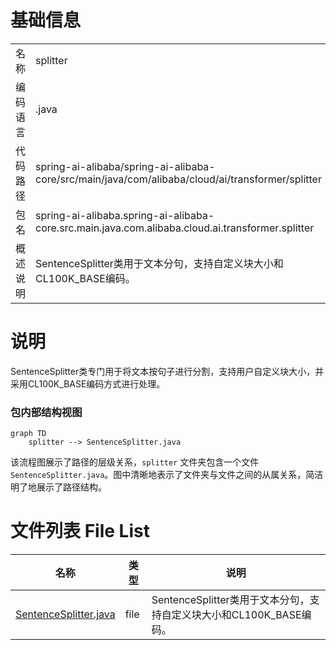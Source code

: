 # 基础信息

|      |      |
|------|------|
| 名称 | splitter |
| 编码语言 | .java |
| 代码路径 | spring-ai-alibaba/spring-ai-alibaba-core/src/main/java/com/alibaba/cloud/ai/transformer/splitter |
| 包名 | spring-ai-alibaba.spring-ai-alibaba-core.src.main.java.com.alibaba.cloud.ai.transformer.splitter |
| 概述说明 | SentenceSplitter类用于文本分句，支持自定义块大小和CL100K_BASE编码。 |

# 说明

SentenceSplitter类专门用于将文本按句子进行分割，支持用户自定义块大小，并采用CL100K_BASE编码方式进行处理。


### 包内部结构视图

```mermaid
graph TD
    splitter --> SentenceSplitter.java
```

该流程图展示了路径的层级关系，`splitter` 文件夹包含一个文件 `SentenceSplitter.java`。图中清晰地表示了文件夹与文件之间的从属关系，简洁明了地展示了路径结构。

# 文件列表 File List

| 名称   | 类型  | 说明 |
|-------|------|-------------|
| [SentenceSplitter.java](SentenceSplitter.md) | file | SentenceSplitter类用于文本分句，支持自定义块大小和CL100K_BASE编码。 |


